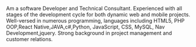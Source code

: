 Am a software Developer and Technical Consultant.
Experienced with all stages of the development cycle for both
dynamic web and mobile projects. 
Well-versed in numerous programming, languages including HTML5, PHP OOP,React Native,JAVA,c#,Python, JavaScript, CSS, MySQL, Nav Development,jquery. 
Strong background in project management and customer relations.
